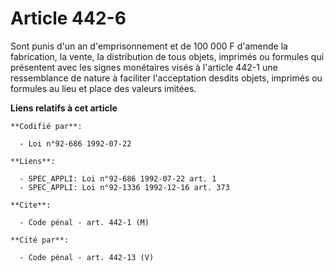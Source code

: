 # Article 442-6

Sont punis d'un an d'emprisonnement et de 100 000 F d'amende la fabrication, la vente, la distribution de tous objets,
imprimés ou formules qui présentent avec les signes monétaires visés à l'article 442-1 une ressemblance de nature à faciliter
l'acceptation desdits objets, imprimés ou formules au lieu et place des valeurs imitées.

**Liens relatifs à cet article**

	**Codifié par**:

	  - Loi n°92-686 1992-07-22

	**Liens**:

	  - SPEC_APPLI: Loi n°92-686 1992-07-22 art. 1
	  - SPEC_APPLI: Loi n°92-1336 1992-12-16 art. 373

	**Cite**:

	  - Code pénal - art. 442-1 (M)

	**Cité par**:

	  - Code pénal - art. 442-13 (V)
